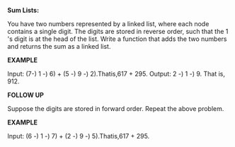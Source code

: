 **Sum Lists:** 

You have two numbers represented by a linked list, where each node contains a single
digit. The digits are stored in reverse order, such that the 1 's digit is at the head of the list. Write a
function that adds the two numbers and returns the sum as a linked list.

**EXAMPLE**

Input: (7-) 1 -) 6) + (5 -) 9 -) 2).Thatis,617 + 295.
Output: 2 -) 1 -) 9. That is, 912.

**FOLLOW UP**

Suppose the digits are stored in forward order. Repeat the above problem.

**EXAMPLE**

Input: (6 -) 1 -) 7) + (2 -) 9 -) 5).Thatis,617 + 295. 